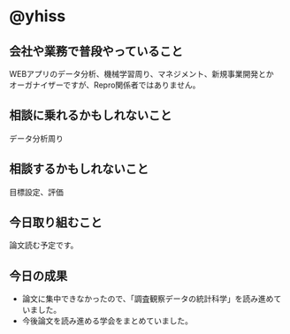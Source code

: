 # @yhiss

## 会社や業務で普段やっていること
WEBアプリのデータ分析、機械学習周り、マネジメント、新規事業開発とか  
オーガナイザーですが、Repro関係者ではありません。  

## 相談に乗れるかもしれないこと
データ分析周り

## 相談するかもしれないこと
目標設定、評価

## 今日取り組むこと
論文読む予定です。

## 今日の成果
- 論文に集中できなかったので、「調査観察データの統計科学」を読み進めていました。  
- 今後論文を読み進める学会をまとめていました。


